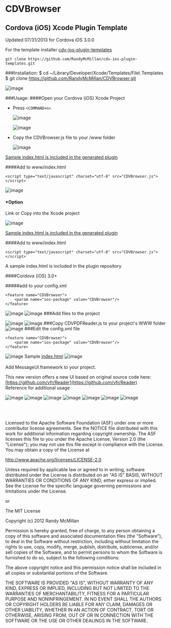 CDVBrowser
===

Cordova (iOS) Xcode Plugin Template
---

Updated 07/31/2013 for Cordova iOS 3.0.0

For the template installer [cdv-ios-plugin-templates](https://github.com/RandyMcMillan/cdv-ios-plugin-templates)

    git clone https://github.com/RandyMcMillan/cdv-ios-plugin-templates.git

###Installation:
    $ cd ~/Library/Developer/Xcode/Templates/File\ Templates
    $ git clone https://github.com/RandyMcMillan/CDVBrowser.git

![image](https://raw.github.com/RandyMcMillan/CDVBrowser/master/ScreenShot.png)

###Usage:
####Open your Cordova (iOS) Xcode Project

* Press `<COMMAND+n>`    

    ![image](https://raw.github.com/RandyMcMillan/CDVBrowser/master/ScreenShot2.png)  


    ![image](https://raw.github.com/RandyMcMillan/CDVBrowser/master/ScreenShot3.png) 

* Copy the CDVBrowser.js file to your /www folder

    ![image](https://raw.github.com/RandyMcMillan/CDVBrowser/master/ScreenShot4.png)
    
[Sample index.html is included in the generated plugin](https://raw.github.com/RandyMcMillan/CDVBrowser/master/CDVBrowser.xctemplate/index.html)

####Add to www/index.html

`<script type="text/javascript" charset="utf-8" src="CDVBrowser.js"></script>`


![image](https://raw.github.com/RandyMcMillan/CDVBrowser/master/CDVBrowser.xctemplate/ScreenShot1.png)

#### *Option 

Link or Copy into the Xcode project


![image](https://raw.github.com/RandyMcMillan/CDVBrowser/master/CDVBrowser.xctemplate/ScreenShot2.png)
<br>

[Sample index.html is included in the generated plugin](https://raw.github.com/RandyMcMillan/CDVBrowser/master/CDVBrowser.xctemplate/index.html)



####Add to www/index.html

`<script type="text/javascript" charset="utf-8" src="CDVBrowser.js"></script>`

A sample index.html is included in the plugin repository

####Cordova (iOS) 3.0+

#####add to your config.xml 

    <feature name="CDVBrowser">
        <param name="ios-package" value="CDVBrowser"/>
    </feature>


![image](https://raw.github.com/RandyMcMillan/CDVBrowser/master/AddFilesToProject.png)
![image](https://raw.github.com/RandyMcMillan/CDVBrowser/master/AddProjectsToProject2.png)
###Add files to the project

![image](https://raw.github.com/RandyMcMillan/CDVBrowser/master/CopyJSToWWW.png)
![image](https://raw.github.com/RandyMcMillan/CDVBrowser/master/CopyJSToWWW2.png)
###Copy CDVPDFReader.js to your project's WWW folder
![image](https://raw.github.com/RandyMcMillan/CDVBrowser/master/EditConfigXML.png)
###Edit the config.xml file

    <feature name="CDVBrowser">
        <param name="ios-package" value="CDVBrowser"/>
    </feature>


![image](https://raw.github.com/RandyMcMillan/CDVBrowser/master/IndexHTML.png)
Sample [index.html](https://raw.github.com/RandyMcMillan/CDVBrowser/master/index.html)
![image](https://raw.github.com/RandyMcMillan/CDVBrowser/master/MessageUI.png)
<br><br>
Add MessageUI.framework to your project.



This new version offers a new UI based on original source code here: [https://github.com/vfr/Reader](https://github.com/vfr/Reader)
<br>Reference for additional usage

![image](https://raw.github.com/RandyMcMillan/CDVBrowser/master/viewportrait.png)
![image](https://raw.github.com/RandyMcMillan/CDVBrowser/master/viewportrait2.png)
![image](https://raw.github.com/RandyMcMillan/CDVBrowser/master/ipadlandscapeview.png)
![image](https://raw.github.com/RandyMcMillan/CDVBrowser/master/ipadlandscapeview2.png)
![image](https://raw.github.com/RandyMcMillan/CDVBrowser/master/ipadlandscapeview3.png)
![image](https://raw.github.com/RandyMcMillan/CDVBrowser/master/ipadlandscapeview4.png)
![image](https://raw.github.com/RandyMcMillan/CDVBrowser/master/ipadlandscapeview5.png)







<br><br>

 Licensed to the Apache Software Foundation (ASF) under one
 or more contributor license agreements.  See the NOTICE file
 distributed with this work for additional information
 regarding copyright ownership.  The ASF licenses this file
 to you under the Apache License, Version 2.0 (the
 "License"); you may not use this file except in compliance
 with the License.  You may obtain a copy of the License at
 
 http://www.apache.org/licenses/LICENSE-2.0
 
 Unless required by applicable law or agreed to in writing,
 software distributed under the License is distributed on an
 "AS IS" BASIS, WITHOUT WARRANTIES OR CONDITIONS OF ANY
 KIND, either express or implied.  See the License for the
 specific language governing permissions and limitations
 under the License.
 
 
 or 
 
 
 The MIT License

 Copyright (c) 2012 Randy McMillan

 Permission is hereby granted, free of charge, to any person obtaining a copy of this software and associated documentation files (the "Software"), to deal in the Software without restriction, including without limitation the rights to use, copy, modify, merge, publish, distribute, sublicense, and/or sell copies of the Software, and to permit persons to whom the Software is furnished to do so, subject to the following conditions:

 The above copyright notice and this permission notice shall be included in all copies or substantial portions of the Software.

 THE SOFTWARE IS PROVIDED "AS IS", WITHOUT WARRANTY OF ANY KIND, EXPRESS OR IMPLIED, INCLUDING BUT NOT LIMITED TO THE WARRANTIES OF MERCHANTABILITY, FITNESS FOR A PARTICULAR PURPOSE AND NONINFRINGEMENT. IN NO EVENT SHALL THE AUTHORS OR COPYRIGHT HOLDERS BE LIABLE FOR ANY CLAIM, DAMAGES OR OTHER LIABILITY, WHETHER IN AN ACTION OF CONTRACT, TORT OR OTHERWISE, ARISING FROM, OUT OF OR IN CONNECTION WITH THE SOFTWARE OR THE USE OR OTHER DEALINGS IN THE SOFTWARE.
